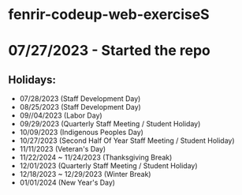 # fenrir-codeup-web-exerciseS

# 07/27/2023 - Started the repo

## Holidays:

* 07/28/2023 (Staff Development Day)
* 08/25/2023 (Staff Development Day)
* 09//04/2023 (Labor Day)
* 09/29/2023 (Quarterly Staff Meeting / Student Holiday)
* 10/09/2023 (Indigenous Peoples Day)
* 10/27/2023 (Second Half Of Year Staff Meeting / Student Holiday)
* 11/11/2023 (Veteran's Day)
* 11/22/2024 ~ 11/24/2023 (Thanksgiving Break)
* 12/01/2023 (Quarterly Staff Meeting / Student Holiday)
* 12/18/2023 ~ 12/29/2023 (Winter Break)
* 01/01/2024 (New Year's Day)

